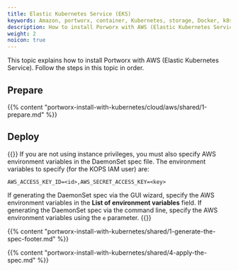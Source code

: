 ```yaml
---
title: Elastic Kubernetes Service (EKS)
keywords: Amazon, portworx, container, Kubernetes, storage, Docker, k8s, pv, persistent disk, eks
description: How to install Porworx with AWS (Elastic Kubernetes Service).
weight: 2
noicon: true
---
```


This topic explains how to install Portworx with AWS (Elastic Kubernetes Service). Follow the steps in this topic in order.

## Prepare

{{% content "portworx-install-with-kubernetes/cloud/aws/shared/1-prepare.md" %}}

## Deploy

{{<info>}}
If you are not using instance privileges, you must also specify AWS environment variables in the DaemonSet spec file. The environment variables to specify \(for the KOPS IAM user\) are:

`AWS_ACCESS_KEY_ID=<id>,AWS_SECRET_ACCESS_KEY=<key>`

If generating the DaemonSet spec via the GUI wizard, specify the AWS environment variables in the **List of environment variables** field. If generating the DaemonSet spec via the command line, specify the AWS environment variables using the `e` parameter.
{{</info>}}

{{% content "portworx-install-with-kubernetes/shared/1-generate-the-spec-footer.md" %}}

{{% content "portworx-install-with-kubernetes/shared/4-apply-the-spec.md" %}}

